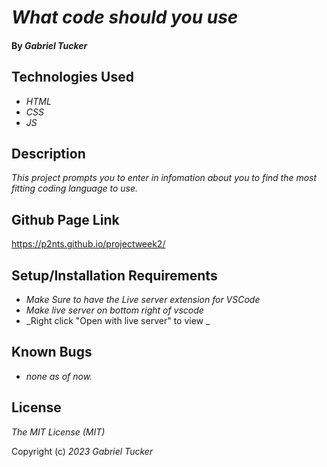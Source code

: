 # _What code should you use_

#### By _**Gabriel Tucker**_



## Technologies Used

* _HTML_
* _CSS_
* _JS_


## Description

_This project prompts you  to enter in infomation about you to find the most fitting coding language to use._

## Github Page Link

https://p2nts.github.io/projectweek2/

## Setup/Installation Requirements
* _Make Sure to have the Live server extension for VSCode_
* _Make live server on bottom right of vscode_
* _Right click "Open with live server" to view _




## Known Bugs

* _none as of now._


## License

_The MIT License (MIT)_

Copyright (c) _2023_ _Gabriel Tucker_
